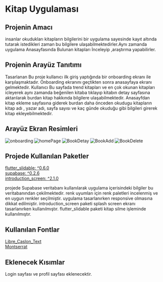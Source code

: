 # Kitap Uygulaması

## Projenin Amacı
insanlar okudukları kitapların bilgilerini bir uygulama sayesinde kayıt altında tutarak istedikleri zaman bu bilgilere ulaşabilmektedirler.Aynı zamanda uygulama Anasayfasında Bulunan kitapları İnceleyip ,araştırma yapabilirler.


## Projenin Arayüz Tanıtımı 

Tasarlanan Bu proje kullanıcı ilk giriş yaptığında bir onboarding ekranı ile karşılaşmaktadır.
Onboarding ekranını geçtikten sonra anasayfaya ekranı gelmektedir. Kullanıcı Bu sayfada trend kitapları ve en çok okunan kitapları icleyerek aynı zamanda beğenilen kitaba tıklayıp kitabın detay sayfasına aktarılarak burdan kitap hakkında bilgilere ulaşabilmektedir.
Anasayfdan kitap ekleme sayfasına giderek burdan daha önceden okudugu kitapların kitap adı , yazar adı, sayfa sayısı ve kaç günde okuduğu gibi bilgileri girerek kitap ekleyebilmektedir.

## Arayüz Ekran Resimleri 

![onboarding](https://trnzssjyrmdzaqdjagft.supabase.in/storage/v1/object/sign/boook/booksfoto/1.PNG?token=eyJhbGciOiJIUzI1NiIsInR5cCI6IkpXVCJ9.eyJ1cmwiOiJib29vay9ib29rc2ZvdG8vMS5QTkciLCJpYXQiOjE2MzI5MDcwMzIsImV4cCI6MTk0ODI2NzAzMn0.o0T9XlmnKEYcZp0ufPWeVRe5EuZkHSDFcN4-taqP1Pc)
![homePage](https://trnzssjyrmdzaqdjagft.supabase.in/storage/v1/object/sign/boook/booksfoto/2?token=eyJhbGciOiJIUzI1NiIsInR5cCI6IkpXVCJ9.eyJ1cmwiOiJib29vay9ib29rc2ZvdG8vMiIsImlhdCI6MTYzMjkwOTIwNywiZXhwIjoxOTQ4MjY5MjA3fQ.T3Puwca0lOLPhCTYx24xUYBZXCuKP06hgT-Jpg9yc58)
![BookDetay](https://trnzssjyrmdzaqdjagft.supabase.in/storage/v1/object/sign/boook/booksfoto/3?token=eyJhbGciOiJIUzI1NiIsInR5cCI6IkpXVCJ9.eyJ1cmwiOiJib29vay9ib29rc2ZvdG8vMyIsImlhdCI6MTYzMjkwOTMzOCwiZXhwIjoxOTQ4MjY5MzM4fQ.mJmaBFyaaeZd1lfyXa7SmGvbOdrmrmjL0xpXTyVD9hM)
![BookAdd](https://trnzssjyrmdzaqdjagft.supabase.in/storage/v1/object/sign/boook/booksfoto/4?token=eyJhbGciOiJIUzI1NiIsInR5cCI6IkpXVCJ9.eyJ1cmwiOiJib29vay9ib29rc2ZvdG8vNCIsImlhdCI6MTYzMjkwOTM5MCwiZXhwIjoxOTQ4MjY5MzkwfQ.FcfdedVmG5qkScmPWG1zrIr-kdE67H9adyXoRlt_jTs)
![BookDelete](https://trnzssjyrmdzaqdjagft.supabase.in/storage/v1/object/sign/boook/booksfoto/5?token=eyJhbGciOiJIUzI1NiIsInR5cCI6IkpXVCJ9.eyJ1cmwiOiJib29vay9ib29rc2ZvdG8vNSIsImlhdCI6MTYzMjkwOTQzNCwiZXhwIjoxOTQ4MjY5NDM0fQ.ninx4I0wXfRw7UCz3nvKBxdz8VFrwc2aOvavfPYuU-I)

 



## Projede Kullanılan Paketler

[flutter_slidable: ^0.6.0 ](https://pub.dev/packages/flutter_slidable) <br/> 
[supabase: ^0.2.6](https://pub.dev/packages/supabase) <br/> 
[introduction_screen: ^2.1.0](https://pub.dev/packages/introduction_screen) <br/> 


projede Supabase veritabanı kullanılarak uygulama içerisindeki bilgiler bu veritabanından çekilmektedir.
renk uyumları için renk paletleri incelenmiş ve en uygun renkler seçilmiştir.
uygulama tasarlanırken responsive olmasına dikkat edilmiştir.
introduction_screen paketi splash screen ekranı tasarlanırken kullanılmıştır.
flutter_slidable paketi kitap silme işleminde kullanılmıştır.


## Kullanılan Fontlar

[Libre_Caslon_Text](https://fonts.google.com/specimen/Libre+Caslon+Text?query=Libre+) <br/> 
[Montserrat](https://fonts.google.com/specimen/Montserrat?query=montserrat) <br/> 

## Eklenecek Kısımlar 
Login sayfası ve profil sayfası eklenecektir.



